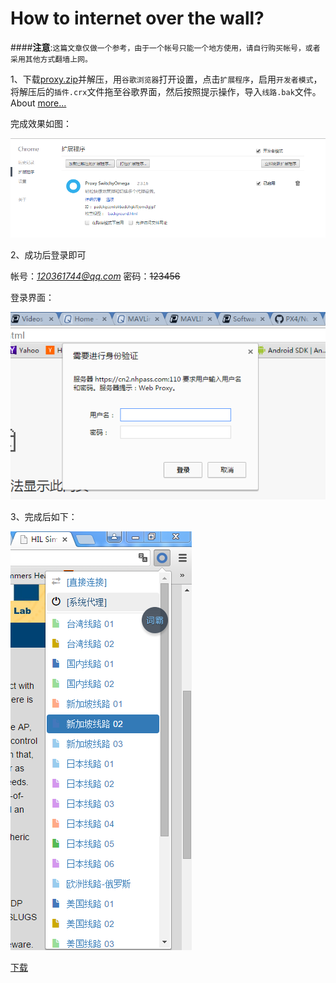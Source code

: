 # How to internet over the wall?


####**注意**:`这篇文章仅做一个参考，由于一个帐号只能一个地方使用，请自行购买帐号，或者采用其他方式翻墙上网。`


1、下载[proxy.zip](../part5/proxy.zip)并解压，用`谷歌浏览器`打开设置，点击`扩展程序`，启用`开发者模式`，将解压后的`插件.crx`文件拖至谷歌界面，然后按照提示操作，导入`线路.bak`文件。About [more...](http://update.dfcqd.com/)

完成效果如图：

![chrome](../part5/chrome.png)

2、成功后登录即可

帐号：*120361744@qq.com*
密码：~~123456~~

登录界面：

![preview](../part5/preview.png)

3、完成后如下：

![all](all.png)

<a href="proxy.zip">下载</a>